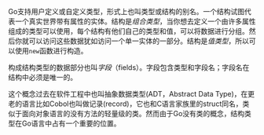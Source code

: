 Go支持用户定义或自定义类型，形式上也叫类型或结构的别名。一个结构试图代表一个真实世界带有属性的实体。结构是*组合类型*，当你想去定义一个由许多属性组成的类型可以使用，每个结构有他们自己的类型和值，可以将数据进行分组。然后你就可以访问这些数据犹如访问一个单一实体的一部分。结构是*值类型*，所以可以使用`new`函数进行构造。

构成结构类型的数据部分也叫*字段*（fields）。字段包含类型和字段名；字段名在结构中必须是唯一的。

这个概念过去在软件工程中也叫抽象数据类型(ADT，Abstract Data Type)，在更老的语言比如Cobol也叫做记录(record)，它也和C语言家族里的struct同名，类似于面向对象语言的没有方法的轻量级的类。然而由于Go没有类的概念，结构类型在Go语言中占有一个重要的位置。
